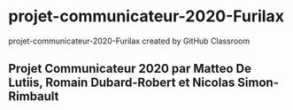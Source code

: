 # projet-communicateur-2020-Furilax
projet-communicateur-2020-Furilax created by GitHub Classroom

## Projet Communicateur 2020 par Matteo De Lutiis, Romain Dubard-Robert et Nicolas Simon-Rimbault
